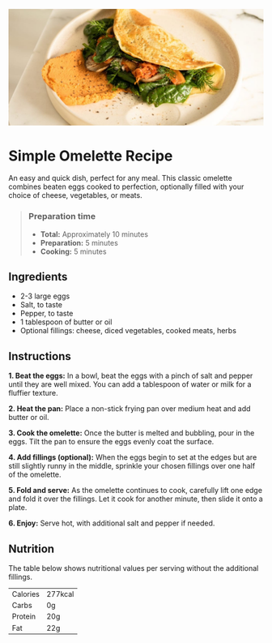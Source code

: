 ![Omplette Photo](assets/images/image-omelette.jpeg)

# Simple Omelette Recipe

An easy and quick dish, perfect for any meal. This classic omelette combines beaten eggs cooked
to perfection, optionally filled with your choice of cheese, vegetables, or meats.

> ### Preparation time
>
> - **Total:** Approximately 10 minutes
> - **Preparation:** 5 minutes
> - **Cooking:** 5 minutes

## Ingredients

- 2-3 large eggs
- Salt, to taste
- Pepper, to taste
- 1 tablespoon of butter or oil
- Optional fillings: cheese, diced vegetables, cooked meats, herbs

## Instructions

**1. Beat the eggs:** In a bowl, beat the eggs with a pinch of salt and pepper until they are well mixed.
You can add a tablespoon of water or milk for a fluffier texture.

**2. Heat the pan:** Place a non-stick frying pan over medium heat and add butter or oil.

**3. Cook the omelette:** Once the butter is melted and bubbling, pour in the eggs. Tilt the pan to ensure
the eggs evenly coat the surface.

**4. Add fillings (optional):** When the eggs begin to set at the edges but are still slightly runny in the
middle, sprinkle your chosen fillings over one half of the omelette.

**5. Fold and serve:** As the omelette continues to cook, carefully lift one edge and fold it over the
fillings. Let it cook for another minute, then slide it onto a plate.

**6. Enjoy:** Serve hot, with additional salt and pepper if needed.

## Nutrition

The table below shows nutritional values per serving without the additional fillings.

|          |         |
| -------- | ------- |
| Calories | 277kcal |
| Carbs    | 0g      |
| Protein  | 20g     |
| Fat      | 22g     |
